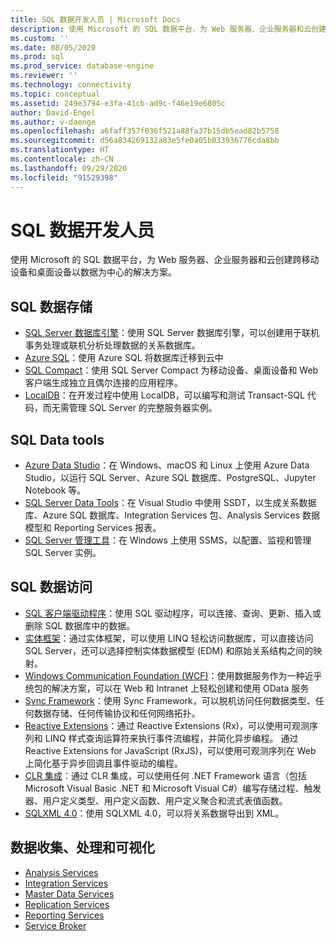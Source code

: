```yaml
---
title: SQL 数据开发人员 | Microsoft Docs
description: 使用 Microsoft 的 SQL 数据平台，为 Web 服务器、企业服务器和云创建跨移动设备和桌面设备以数据为中心的解决方案。
ms.custom: ''
ms.date: 08/05/2020
ms.prod: sql
ms.prod_service: database-engine
ms.reviewer: ''
ms.technology: connectivity
ms.topic: conceptual
ms.assetid: 249e3794-e3fa-41cb-ad9c-f46e19e6805c
author: David-Engel
ms.author: v-daenge
ms.openlocfilehash: a6faff357f036f521a88fa37b15db5ead82b5758
ms.sourcegitcommit: d56a834269132a83e5fe0a05b033936776cda8bb
ms.translationtype: HT
ms.contentlocale: zh-CN
ms.lasthandoff: 09/29/2020
ms.locfileid: "91529398"
---
```

# <a name="sql-data-developer"></a>SQL 数据开发人员
使用 Microsoft 的 SQL 数据平台，为 Web 服务器、企业服务器和云创建跨移动设备和桌面设备以数据为中心的解决方案。  

## <a name="sql-data-storage"></a>SQL 数据存储
* [SQL Server 数据库引擎](../database-engine/install-windows/install-sql-server-database-engine.md)：使用 SQL Server 数据库引擎，可以创建用于联机事务处理或联机分析处理数据的关系数据库。 
* [Azure SQL](https://docs.microsoft.com/azure/azure-sql/azure-sql-iaas-vs-paas-what-is-overview)：使用 Azure SQL 将数据库迁移到云中 
* [SQL Compact](https://www.microsoft.com/download/details.aspx?id=30709)：使用 SQL Server Compact 为移动设备、桌面设备和 Web 客户端生成独立且偶尔连接的应用程序。
* [LocalDB](../database-engine/configure-windows/sql-server-2016-express-localdb.md)：在开发过程中使用 LocalDB，可以编写和测试 Transact-SQL 代码，而无需管理 SQL Server 的完整服务器实例。

## <a name="sql-data-tools"></a>SQL Data tools
* [Azure Data Studio](../azure-data-studio/download-azure-data-studio.md)：在 Windows、macOS 和 Linux 上使用 Azure Data Studio，以运行 SQL Server、Azure SQL 数据库、PostgreSQL、Jupyter Notebook 等。
* [SQL Server Data Tools](../ssdt/download-sql-server-data-tools-ssdt.md)：在 Visual Studio 中使用 SSDT，以生成关系数据库、Azure SQL 数据库、Integration Services 包、Analysis Services 数据模型和 Reporting Services 报表。
* [SQL Server 管理工具](../ssms/download-sql-server-management-studio-ssms.md)：在 Windows 上使用 SSMS，以配置、监视和管理 SQL Server 实例。

## <a name="sql-data-access"></a>SQL 数据访问
* [SQL 客户端驱动程序](sql-connection-libraries.md)：使用 SQL 驱动程序，可以连接、查询、更新、插入或删除 SQL 数据库中的数据。
* [实体框架](/ef/)：通过实体框架，可以使用 LINQ 轻松访问数据库，可以直接访问 SQL Server，还可以选择控制实体数据模型 (EDM) 和原始关系结构之间的映射。 
* [Windows Communication Foundation (WCF)](/dotnet/framework/wcf/)：使用数据服务作为一种近乎统包的解决方案，可以在 Web 和 Intranet 上轻松创建和使用 OData 服务
* [Sync Framework](/previous-versions/sql/synchronization/mt490616(v=msdn.10))：使用 Sync Framework，可以脱机访问任何数据类型、任何数据存储、任何传输协议和任何网络拓扑。
* [Reactive Extensions](https://github.com/dotnet/reactive)：通过 Reactive Extensions (Rx)，可以使用可观测序列和 LINQ 样式查询运算符来执行事件流编程，并简化异步编程。  通过 Reactive Extensions for JavaScript (RxJS)，可以使用可观测序列在 Web 上简化基于异步回调且事件驱动的编程。
* [CLR 集成](../relational-databases/clr-integration/common-language-runtime-clr-integration-programming-concepts.md)：通过 CLR 集成，可以使用任何 .NET Framework 语言（包括 Microsoft Visual Basic .NET 和 Microsoft Visual C#）编写存储过程、触发器、用户定义类型、用户定义函数、用户定义聚合和流式表值函数。 
* [SQLXML 4.0](../relational-databases/sqlxml/sqlxml-4-0-programming-concepts.md)：使用 SQLXML 4.0，可以将关系数据导出到 XML。

## <a name="data-collection-processing-and-visualization"></a>数据收集、处理和可视化
* [Analysis Services](/analysis-services/analysis-services-developer-documentation)
* [Integration Services](../integration-services/integration-services-developer-documentation.md)  
* [Master Data Services](../master-data-services/develop/master-data-services-developer-documentation.md)
* [Replication Services](../relational-databases/replication/concepts/replication-developer-documentation.md)
* [Reporting Services](../reporting-services/reporting-services-developer-documentation.md)
* [Service Broker](../database-engine/configure-windows/sql-server-service-broker.md)
